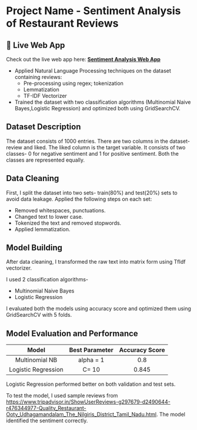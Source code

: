 # Project Name - Sentiment Analysis of Restaurant Reviews

## 🚀 Live Web App
Check out the live web app here: **[Sentiment Analysis Web App](https://sentimentanalysis-ilhv.onrender.com/)**

*	Applied Natural Language Processing techniques on the dataset containing reviews:
    * Pre-processing using regex; tokenization
    * Lemmatization
    * TF-IDF Vectorizer     
*	Trained the dataset with two classification algorithms (Multinomial Naive Bayes,Logistic Regression) and optimized both using GridSearchCV. 

## Dataset Description

The dataset consists of 1000 entries. There are two columns in the dataset- review and liked. The liked column is the target variable. It consists of two classes- 0 for negative sentiment and 1 for positive sentiment. Both the classes are represented equally.

## Data Cleaning

First, I split the dataset into two sets- train(80%) and test(20%) sets to avoid data leakage. Applied the following steps on each set:
*  Removed whitespaces, punctuations.
*  Changed text to lower case.
*  Tokenized the text and removed stopwords.
*  Applied lemmatization.

## Model Building

After data cleaning, I transformed the raw text into matrix form using TfIdf vectorizer.

I used 2 classification algorithms-

*  Multinomial Naive Bayes
*  Logistic Regression

I evaluated both the models using accuracy score and optimized them using GridSearchCV with 5 folds.

## Model Evaluation and Performance

|   Model            | Best Parameter | Accuracy Score|
|   :----:           |    :----:      |     :----:    |
| Multinomial NB     | alpha = 1      | 0.8           |
| Logistic Regression| C= 10          | 0.845         |

Logistic Regression performed better on both validation and test sets.

To test the model, I used sample reviews from https://www.tripadvisor.in/ShowUserReviews-g297679-d2490644-r476344977-Quality_Restaurant-Ooty_Udhagamandalam_The_Nilgiris_District_Tamil_Nadu.html. The model identified the sentiment correctly.
